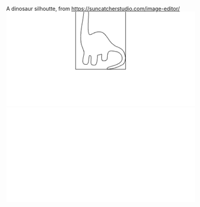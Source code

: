 A dinosaur silhoutte, from https://suncatcherstudio.com/image-editor/
![Image](readSvg.md.1.png)
![Image](readSvg.md.2.png)